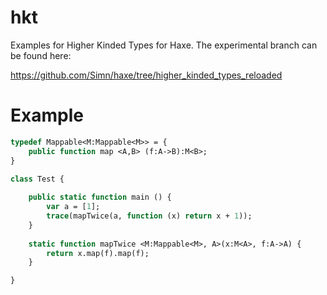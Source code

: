 # hkt
Examples for Higher Kinded Types for Haxe. The experimental branch can be found here:

https://github.com/Simn/haxe/tree/higher_kinded_types_reloaded

# Example
```haxe
typedef Mappable<M:Mappable<M>> = {
	public function map <A,B> (f:A->B):M<B>;
}

class Test {
	
	public static function main () {
		var a = [1];
		trace(mapTwice(a, function (x) return x + 1));
	}
	
	static function mapTwice <M:Mappable<M>, A>(x:M<A>, f:A->A) {
		return x.map(f).map(f);
	}

}
```
